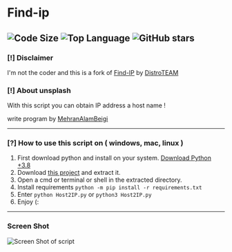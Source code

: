 Find-ip
=================================
![Code Size](https://img.shields.io/github/languages/code-size/distroteam/find-ip) ![Top Language](https://img.shields.io/github/languages/top/distroteam/find-ip) ![GitHub stars](https://img.shields.io/github/stars/distroteam/find-ip)
--------------------------------------------------------------------
### [!] Disclaimer
I'm not the coder and this is a fork of [Find-IP]("https://github.com/DistroTEAM/Find-IP") by [DistroTEAM]("https://github.com/DistroTEAM)

### [!] About unsplash
With this script you can obtain IP address a host name !

write program by [MehranAlamBeigi](https://www.github.com/mehranalam)

--------------------------------------------------------------------
### [?] How to use this script on ( windows, mac, linux )
1. First download python and install on your system. [Download Python +3.8](https://www.python.org/downloads/)
2. Download [this project](https://codeload.github.com/IHosseini083/Host2IP/zip/main) and extract it.
3. Open a cmd or terminal or shell in the extracted directory.
4. Install requirements `python -m pip install -r requirements.txt`
5. Enter `python Host2IP.py` or `python3 Host2IP.py`
6. Enjoy (:
--------------------------------------------------------------------
### Screen Shot
![Screen Shot of script](https://github.com/IHosseini083/Host2IP/blob/master/ss/img.png "Screen Shot of script")

 
